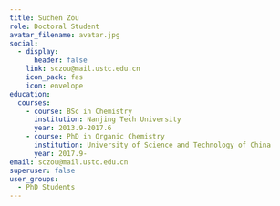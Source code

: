 ```yaml
---
title: Suchen Zou
role: Doctoral Student
avatar_filename: avatar.jpg
social:
  - display:
      header: false
    link: sczou@mail.ustc.edu.cn
    icon_pack: fas
    icon: envelope
education:
  courses:
    - course: BSc in Chemistry
      institution: Nanjing Tech University
      year: 2013.9-2017.6
    - course: PhD in Organic Chemistry
      institution: University of Science and Technology of China
      year: 2017.9-
email: sczou@mail.ustc.edu.cn
superuser: false
user_groups:
  - PhD Students
---
```

